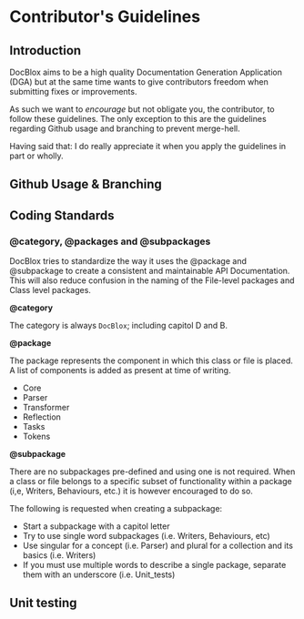 Contributor's Guidelines
========================

Introduction
------------

DocBlox aims to be a high quality Documentation Generation Application (DGA) but at the same time wants to
give contributors freedom when submitting fixes or improvements.

As such we want to _encourage_ but not obligate you, the contributor, to follow these guidelines.
The only exception to this are the guidelines regarding Github usage and branching to prevent merge-hell.

Having said that: I do really appreciate it when you apply the guidelines in part or wholly.

Github Usage & Branching
------------------------

Coding Standards
----------------

### @category, @packages and @subpackages

DocBlox tries to standardize the way it uses the @package and @subpackage to create a consistent and maintainable API
Documentation. This will also reduce confusion in the naming of the File-level packages and Class level packages.

**@category**

The category is always `DocBlox`; including capitol D and B.

**@package**

The package represents the component in which this class or file is placed. A list of components is added as present
at time of writing.

* Core
* Parser
* Transformer
* Reflection
* Tasks
* Tokens

**@subpackage**

There are no subpackages pre-defined and using one is not required. When a class or file belongs to a specific subset
of functionality within a package (i,e, Writers, Behaviours, etc.) it is however encouraged to do so.

The following is requested when creating a subpackage:

* Start a subpackage with a capitol letter
* Try to use single word subpackages (i.e. Writers, Behaviours, etc)
* Use singular for a concept (i.e. Parser) and plural for a collection and its basics (i.e. Writers)
* If you must use multiple words to describe a single package, separate them with an underscore (i.e. Unit_tests)

Unit testing
------------